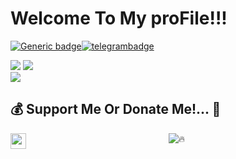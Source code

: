 # Welcome To My proFile!!!

[![Generic badge](https://img.shields.io/badge/REACH-ME-@<COLOR>.svg)](https://github.com/Maulikpatell)[![telegrambadge](https://img.shields.io/badge/Pʀᴇᴅᴀᴛᴏʀ-30302f?style=flat&logo=telegram)](https://telegram.dog/Maulikpatell)



<p align="left">
  
<a href="https://www.youtube.com/channel/UC0-V9GkNDb7GpAuG-tUPHpA"><img src="https://img.shields.io/badge/YouTube-Channel-FF3333.svg?logo=youtube&logoColor=FF3333"></a>
<a href="https://twitter.com/maullikpatell"><img src="https://img.shields.io/badge/Twitter-Follow%20on%20Twitter-informational.svg?logo=twitter"></a>  
<a href="https://www.instagram.com/darkest_tricky_tech"><img src="https://img.shields.io/badge/Instagram-Follow%20on%20Instagram-important.svg?logo=instagram"></a>

  
## 💰 Support Me Or Donate Me!... 💎
<p align="middle">
<a href="https://ko-fi.com/darkesttrickytech" class="padded"><img height="30" style="border:0px;height:25px;" align="left" alt="predatorHackerzZ" src="https://az743702.vo.msecnd.net/cdn/kofi3.png?v=0" /></a>  

<div align="center">

![🔥](https://github-readme-stats.vercel.app/api/top-langs/?username=Maulikpatell&custom_title=ــــــــــــــــــہہـ٨ـہہـ٨ـﮩـــ&layout=compact&hide_border=false)  

</div>
